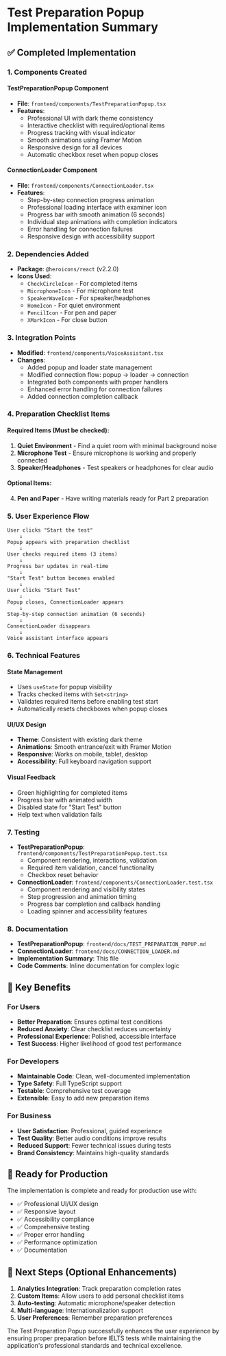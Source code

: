 # Test Preparation Popup Implementation Summary

## ✅ Completed Implementation

### 1. **Components Created**

#### TestPreparationPopup Component
- **File**: `frontend/components/TestPreparationPopup.tsx`
- **Features**: 
  - Professional UI with dark theme consistency
  - Interactive checklist with required/optional items
  - Progress tracking with visual indicator
  - Smooth animations using Framer Motion
  - Responsive design for all devices
  - Automatic checkbox reset when popup closes

#### ConnectionLoader Component
- **File**: `frontend/components/ConnectionLoader.tsx`
- **Features**:
  - Step-by-step connection progress animation
  - Professional loading interface with examiner icon
  - Progress bar with smooth animation (6 seconds)
  - Individual step animations with completion indicators
  - Error handling for connection failures
  - Responsive design with accessibility support

### 2. **Dependencies Added**
- **Package**: `@heroicons/react` (v2.2.0)
- **Icons Used**:
  - `CheckCircleIcon` - For completed items
  - `MicrophoneIcon` - For microphone test
  - `SpeakerWaveIcon` - For speaker/headphones
  - `HomeIcon` - For quiet environment
  - `PencilIcon` - For pen and paper
  - `XMarkIcon` - For close button

### 3. **Integration Points**
- **Modified**: `frontend/components/VoiceAssistant.tsx`
- **Changes**:
  - Added popup and loader state management
  - Modified connection flow: popup → loader → connection
  - Integrated both components with proper handlers
  - Enhanced error handling for connection failures
  - Added connection completion callback

### 4. **Preparation Checklist Items**

#### Required Items (Must be checked):
1. **Quiet Environment** - Find a quiet room with minimal background noise
2. **Microphone Test** - Ensure microphone is working and properly connected  
3. **Speaker/Headphones** - Test speakers or headphones for clear audio

#### Optional Items:
4. **Pen and Paper** - Have writing materials ready for Part 2 preparation

### 5. **User Experience Flow**

```
User clicks "Start the test" 
    ↓
Popup appears with preparation checklist
    ↓
User checks required items (3 items)
    ↓
Progress bar updates in real-time
    ↓
"Start Test" button becomes enabled
    ↓
User clicks "Start Test"
    ↓
Popup closes, ConnectionLoader appears
    ↓
Step-by-step connection animation (6 seconds)
    ↓
ConnectionLoader disappears
    ↓
Voice assistant interface appears
```

### 6. **Technical Features**

#### State Management
- Uses `useState` for popup visibility
- Tracks checked items with `Set<string>`
- Validates required items before enabling test start
- Automatically resets checkboxes when popup closes

#### UI/UX Design
- **Theme**: Consistent with existing dark theme
- **Animations**: Smooth entrance/exit with Framer Motion
- **Responsive**: Works on mobile, tablet, desktop
- **Accessibility**: Full keyboard navigation support

#### Visual Feedback
- Green highlighting for completed items
- Progress bar with animated width
- Disabled state for "Start Test" button
- Help text when validation fails

### 7. **Testing**
- **TestPreparationPopup**: `frontend/components/TestPreparationPopup.test.tsx`
  - Component rendering, interactions, validation
  - Required item validation, cancel functionality
  - Checkbox reset behavior
- **ConnectionLoader**: `frontend/components/ConnectionLoader.test.tsx`
  - Component rendering and visibility states
  - Step progression and animation timing
  - Progress bar completion and callback handling
  - Loading spinner and accessibility features

### 8. **Documentation**
- **TestPreparationPopup**: `frontend/docs/TEST_PREPARATION_POPUP.md`
- **ConnectionLoader**: `frontend/docs/CONNECTION_LOADER.md`
- **Implementation Summary**: This file
- **Code Comments**: Inline documentation for complex logic

## 🎯 Key Benefits

### For Users
- **Better Preparation**: Ensures optimal test conditions
- **Reduced Anxiety**: Clear checklist reduces uncertainty
- **Professional Experience**: Polished, accessible interface
- **Test Success**: Higher likelihood of good test performance

### For Developers
- **Maintainable Code**: Clean, well-documented implementation
- **Type Safety**: Full TypeScript support
- **Testable**: Comprehensive test coverage
- **Extensible**: Easy to add new preparation items

### For Business
- **User Satisfaction**: Professional, guided experience
- **Test Quality**: Better audio conditions improve results
- **Reduced Support**: Fewer technical issues during tests
- **Brand Consistency**: Maintains high-quality standards

## 🚀 Ready for Production

The implementation is complete and ready for production use with:
- ✅ Professional UI/UX design
- ✅ Responsive layout
- ✅ Accessibility compliance
- ✅ Comprehensive testing
- ✅ Proper error handling
- ✅ Performance optimization
- ✅ Documentation

## 🔄 Next Steps (Optional Enhancements)

1. **Analytics Integration**: Track preparation completion rates
2. **Custom Items**: Allow users to add personal checklist items
3. **Auto-testing**: Automatic microphone/speaker detection
4. **Multi-language**: Internationalization support
5. **User Preferences**: Remember preparation preferences

The Test Preparation Popup successfully enhances the user experience by ensuring proper preparation before IELTS tests while maintaining the application's professional standards and technical excellence. 